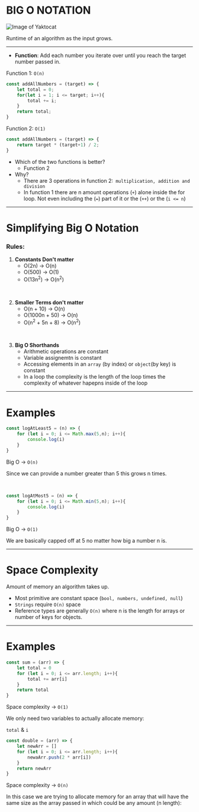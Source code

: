 
# BIG O NOTATION

![Image of Yaktocat](https://cdn-media-1.freecodecamp.org/images/1*KfZYFUT2OKfjekJlCeYvuQ.jpeg)

<p>Runtime of an algorithm as the input grows.</p>

____

*   __Function__: Add each number you iterate over until you reach the target number passed in.

Function 1: ```O(n)```
```javascript
const addAllNumbers = (target) => {
    let total = 0;
    for(let i = 1; i <= target; i++){
        total += i;
    }
    return total;
}
```
Function 2: ```O(1) ```
```javascript
const addAllNumbers = (target) => {
    return target * (target+1) / 2;
}
```
* Which of the two functions is better?
    * Function 2
* Why?
    * There are 3 operations in function 2:``` multiplication, addition and division```
    * In function 1 there are n amount operations (```+```) alone inside the for loop. Not even including the (```=```) part of it or the (```++```) or the (```i <= n```)

___
# Simplifying Big O Notation

### Rules:
1. <b>Constants Don't matter</b>
    * O(2n) &rarr; O(n)
    * O(500) &rarr; O(1)
    * O(13n<sup>2</sup>) &rarr; O(n<sup>2</sup>)

<br>

2. <b>Smaller Terms don't matter</b>
    * O(n + 10) &rarr; O(n)
    * O(1000n + 50) &rarr; O(n)
    * O(n<sup>2</sup> + 5n + 8) &rarr; O(n<sup>2</sup>)

<br>

3. <b>Big O Shorthands</b>
    * Arithmetic operations are constant
    * Variable assignemtn is constant
    * Accessing elements in an ```array``` (by index) or ```object```(by key) is constant
    * In a loop the complexity is the length of the loop times the complexity of whatever hapepns inside of the loop

___
# Examples

```Javascript
const logAtLeast5 = (n) => {
    for (let i = 0; i <= Math.max(5,n); i++){
        console.log(i)
    }
}
```
Big O &rarr;  ```O(n)```
<p>Since we can provide a number greater than 5 this grows n times.</p>
<br>

```Javascript
const logAtMost5 = (n) => {
    for (let i = 0; i <= Math.min(5,n); i++){
        console.log(i)
    }
}
```
Big O &rarr; ```O(1)```
<p>We are basically capped off at 5 no matter how big a number n is.</p>

___
# Space Complexity
<p>Amount of memory an algorithm takes up.</p>

* Most primitive are constant space (```bool, numbers, undefined, null```)
* ```Strings``` require ```O(n)``` space
* Reference types are generally ```O(n)``` where n is the  length for arrays or number of keys for objects.
___
# Examples

```Javascript
const sum = (arr) => {
    let total = 0
    for (let i = 0; i <= arr.length; i++){
        total += arr[i]
    }
    return total
}
```
Space complexity &rarr;  ```O(1)```
<p>We only need two variables to actually allocate memory:</p>

```total``` &
```i```
<br>

```Javascript
const double = (arr) => {
    let newArr = []
    for (let i = 0; i <= arr.length; i++){
        newaArr.push(2 * arr[i])
    }
    return newArr
}
```
Space complexity &rarr;  ```O(n)```
<p>In this case we are trying to allocate memory for an array that will have the same size as the array passed in which could be any amount (n length):</p>

<br>